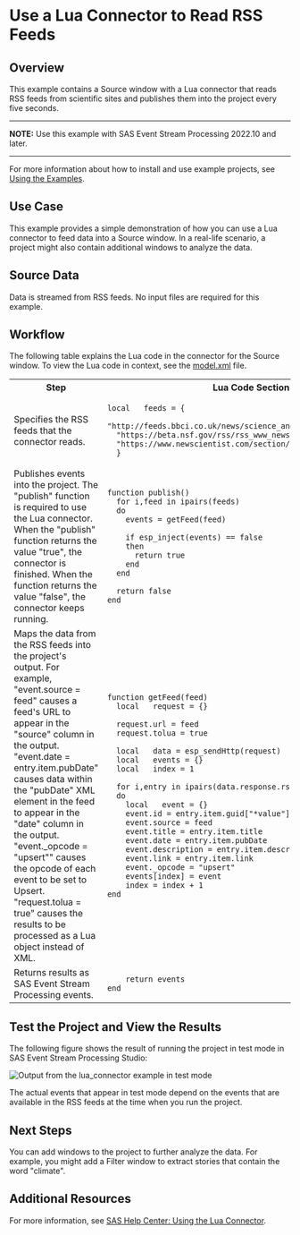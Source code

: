 # Use a Lua Connector to Read RSS Feeds
## Overview
This example contains a Source window with a Lua connector that reads RSS feeds from scientific sites and publishes them into the project every five seconds.

---
**NOTE:**
Use this example with SAS Event Stream Processing 2022.10 and later.

---

For more information about how to install and use example projects, see [Using the Examples](https://github.com/sassoftware/esp-studio-examples#using-the-examples).

## Use Case
This example provides a simple demonstration of how you can use a Lua connector to feed data into a Source window. In a real-life scenario, a project might also contain additional windows to analyze the data.

## Source Data
Data is streamed from RSS feeds. No input files are required for this example.

## Workflow
The following table explains the Lua code in the connector for the Source window. To view the Lua code in context, see the [model.xml](model.xml) file.

<table>
<tr>
<th>Step</th> <th>Lua Code Section</th>
</tr>
<tr>
<td> Specifies the RSS feeds that the connector reads. </td>
<td>


```
local   feeds = {
  "http://feeds.bbci.co.uk/news/science_and_environment/rss.xml",
  "https://beta.nsf.gov/rss/rss_www_news.xml",
  "https://www.newscientist.com/section/news/feed/"
  }
```


</td>
</tr>
<tr>
<td> Publishes events into the project. The "publish" function is required to use the Lua connector. When the "publish" function returns the value "true", the connector is finished. When the function returns the value "false", the connector keeps running.</td>
<td>

  
```
function publish()
  for i,feed in ipairs(feeds)
  do
    events = getFeed(feed)

    if esp_inject(events) == false
    then
      return true
    end
  end

  return false
end
```

  
</td>
</tr>
<tr>
<td> Maps the data from the RSS feeds into the project's output. For example, "event.source = feed" causes a feed's URL to appear in the "source" column in the output. "event.date = entry.item.pubDate" causes data within the "pubDate" XML element in the feed to appear in the "date" column in the output. "event._opcode = "upsert"" causes the opcode of each event to be set to Upsert. <br>"request.tolua = true" causes the results to be processed as a Lua object instead of XML.</td>
<td>


```
function getFeed(feed)
  local   request = {}

  request.url = feed
  request.tolua = true

  local   data = esp_sendHttp(request)
  local   events = {}
  local   index = 1

  for i,entry in ipairs(data.response.rss.item_array)
  do
    local   event = {}
    event.id = entry.item.guid["*value"]
    event.source = feed
    event.title = entry.item.title
    event.date = entry.item.pubDate
    event.description = entry.item.description
    event.link = entry.item.link
    event._opcode = "upsert"
    events[index] = event
    index = index + 1
end
```


</td>
</tr>
<tr>
<td> Returns results as SAS Event Stream Processing events. </td>
<td>


```
    return events
end
```


</td>
</tr>
</table>

## Test the Project and View the Results
The following figure shows the result of running the project in test mode in SAS Event Stream Processing Studio:

![Output from the lua_connector example in test mode](img/lua_connector_Source_window.png "Output from the lua_connector example in test mode")

The actual events that appear in test mode depend on the events that are available in the RSS feeds at the time when you run the project.

## Next Steps
You can add windows to the project to further analyze the data. For example, you might add a Filter window to extract stories that contain the word "climate".

## Additional Resources
For more information, see [SAS Help Center: Using the Lua Connector](https://documentation.sas.com/?cdcId=espcdc&cdcVersion=default&docsetId=espca&docsetTarget=p0ofbx04mv7n85n1mds3bck22qq0.htm).

